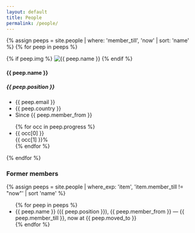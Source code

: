 ```yaml
---
layout: default
title: People
permalink: /people/
---
```


{% assign peeps = site.people | where: 'member_till', 'now' | sort: 'name' %}
{% for peep in peeps %}
<div class="row peep">
  <div class="col-sm-2 peep-photo">
  {% if peep.img %}
    <img class="img-responsive" src="{{ site.baseurl }}{{ peep.img }}" alt="{{ peep.name }}">
  {% endif %}
  </div>
  <div class="col-sm-3 peep-info">
    <h4>{{ peep.name }}</h4>
    <h5>{{ peep.position }}</h5>
    <ul>
      <li>{{ peep.email }}</li>
      <li>{{ peep.country }}</li>
      <li>Since {{ peep.member_from }}</li>
    </ul>
  </div>
  <div class="col-sm-4 peep-stuff">
    <ul>
    {% for occ in peep.progress %}
      <li>
        <span>{{ occ[0] }}</span>
        <div class="progress">
          <div class="progress-bar {% if occ[1] < 10 or occ[1] > 90 %}progress-bar-info{% else %}{% if occ[1] < 55 %}progress-bar-warning{% else %}progress-bar-success{% endif %}{% endif %}" role="progressbar" aria-valuenow="{{ occ[1] }}" aria-valuemin="0" aria-valuemax="100" style="width: {{ occ[1] }}%;">
            {{ occ[1] }}%
          </div>
        </div>
      </li>
    {% endfor %}
    </ul>
  </div>
</div>
{% endfor %}

<h3>Former members</h3>

{% assign peeps = site.people | where_exp: 'item', 'item.member_till  != "now"' | sort 'name' %}
<ul>
{% for peep in peeps %}
  <li>{{ peep.name }} ({{ peep.position }}), {{ peep.member_from }} &mdash; {{ peep.member_till }}, now at {{ peep.moved_to }}</li>
{% endfor %}
</ul>

